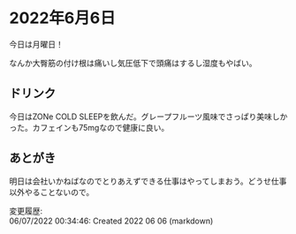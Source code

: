 # 2022年6月6日

今日は月曜日！

なんか大臀筋の付け根は痛いし気圧低下で頭痛はするし湿度もやばい。

## ドリンク

今日はZONe COLD SLEEPを飲んだ。グレープフルーツ風味でさっぱり美味しかった。カフェインも75mgなので健康に良い。

## あとがき

明日は会社いかねばなのでとりあえずできる仕事はやってしまおう。どうせ仕事以外やることないので。

変更履歴:  
06/07/2022 00:34:46: Created 2022 06 06 (markdown)  
